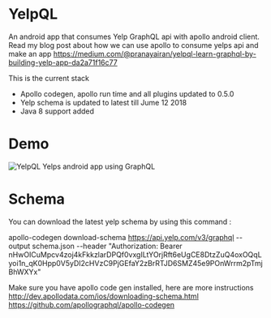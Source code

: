 # YelpQL
An android app that consumes Yelp GraphQL api with apollo android client. Read my blog post about how we can use apollo to consume yelps api and make an app 
https://medium.com/@pranayairan/yelpql-learn-graphql-by-building-yelp-app-da2a71f16c77

This is the current stack
 - Apollo codegen, apollo run time and all plugins updated to 0.5.0
 - Yelp schema is updated to latest till Jume 12 2018
 - Java 8 support added
 
# Demo
![YelpQL Yelps android app using GraphQL](https://media.giphy.com/media/l41K5wS5RXQXRlfoI/giphy.gif)

# Schema
You can download the latest yelp schema by using this command : 

apollo-codegen download-schema https://api.yelp.com/v3/graphql --output schema.json --header "Authorization: Bearer nHwOICuMpcv4zoj4kFkkzlarDPQf0vxgILtYOrjRft6eUgCE8DtzZuQ4oxOQqLyoi1n_qK0Hpp0V5yDI2cHVzC9PjGEfaY2zBrRTJD6SMZ45e9POnWrrm2pTmjBhWXYx"

Make sure you have apollo code gen installed, here are more instructions 
http://dev.apollodata.com/ios/downloading-schema.html
https://github.com/apollographql/apollo-codegen
